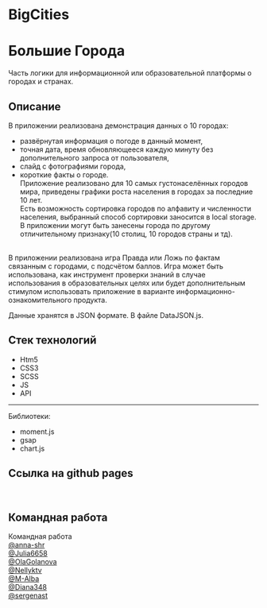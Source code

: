 
# BigCities
# Большие Города
Часть логики для информационной или образовательной платформы о городах и странах.
​
## Описание
​В приложении реализована демонстрация данных о 10 городах: 
- развёрнутая информация о погоде в данный момент, 
- точная дата, время обновляющееся каждую минуту без дополнительного запроса от пользователя, 
- слайд с фотографиями города, 
- короткие факты о городе. <br>
Приложение реализовано для 10 самых густонаселённых городов мира, приведены графики роста населения в городах за последние 10 лет. <br>
Есть возможность сортировка городов по алфавиту и численности населения, выбранный способ сортировки заносится в local storage. <br>
В приложении могут быть занесены города по другому отличительному признаку(10 столиц, 10 городов страны и тд). <br>
<br>
В приложении реализована игра Правда или Ложь по фактам связанным с городами, с подсчётом баллов. Игра может быть использована, как инструмент проверки знаний в случае использования в образовательных целях или будет дополнительным стимулом использовать приложение в варианте информационно-ознакомительного продукта. 


​Данные хранятся в JSON формате. В файле DataJSON.js.
​
​
## Стек технологий
 
- Htm5 
- CSS3
- SCSS 
- JS
- API
----------

Библиотеки: 
- moment.js 
- gsap 
- chart.js

## Ссылка на github pages 
​
## Командная работа 
Командная работа <br>
[@anna-shr](https://github.com/anna-shr) <br>
[@Julia6658](https://github.com/Julia6658) <br>
[@OlaGolanova](https://github.com/OlaGolanova) <br>
[@Nellyktv](https://github.com/Nellyktv) <br>
[@M-Alba](https://github.com/M-Alba) <br>
[@Diana348](https://github.com/Diana348) <br>
[@sergenast](https://github.com/sergenast)
​
